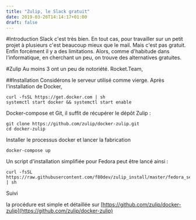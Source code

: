```yaml
---
title: "Zulip, le Slack gratuit"
date: 2019-03-26T14:14:17+01:00
draft: false
---
```

#Introduction
Slack c'est très bien. En tout cas, pour travailler sur un petit projet à plusieurs c'est beaucoup mieux que le mail. Mais c'est pas gratuit.
Enfin forcément il y a des limitations. Alors, comme d'habitude dans l'informatique, en cherchant un peu, on trouve des alternatives gratuites.

#Zulip
Au moins 3 ont un peu de notoriété. Rocket.Team, 

##Installation
Considérons le serveur utilisé comme vierge. Après l'installation de Docker, 

    curl -fsSL https://get.docker.com | sh
    systemctl start docker && systemctl start enable 
    

Docker-compose et Git, il suffit de récupérer le dépôt Zulip : 
    
    git clone https://github.com/zulip/docker-zulip.git
    cd docker-zulip

Installer le processus docker et lancer la fabrication

    docker-compose up
    
Un script d'installation simplifiée pour Fedora peut être lancé ainsi :

    curl -fsSL https://raw.githubusercontent.com/f80dev/zulip_install/master/fedora_setup.sh | sh


    
Suivi 

la procédure est simple et détaillée sur [https://github.com/zulip/docker-zulip](https://github.com/zulip/docker-zulip)
